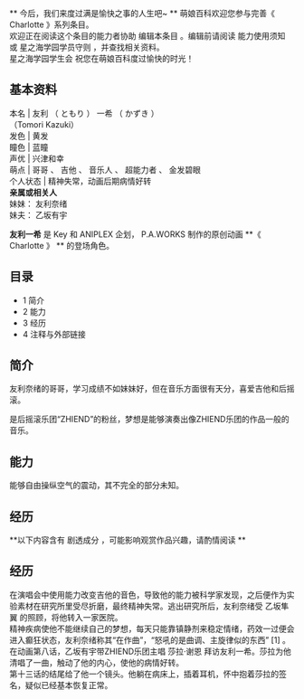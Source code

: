 ** 今后，我们来度过满是愉快之事的人生吧~  ** 萌娘百科欢迎您参与完善《  Charlotte  》系列条目。  
欢迎正在阅读这个条目的能力者协助  编辑本条目  。编辑前请阅读  能力使用须知  或  星之海学园学员守则  ，并查找相关资料。  
星之海学园学生会  祝您在萌娘百科度过愉快的时光！

**基本资料**  
---  
本名  |  友利  （  ともり  ）  一希  （  かずき  ）    
（Tomori Kazuki）  
发色  |  黄发   
瞳色  |  蓝瞳   
声优  |  兴津和幸   
萌点  |  哥哥  、  吉他  、  音乐人  、  超能力者  、  金发碧眼   
个人状态  |  精神失常，动画后期病情好转   
**亲属或相关人**  
妹妹：  友利奈绪  
妹夫：  乙坂有宇  
  
**友利一希** 是  Key  和  ANIPLEX  企划，  P.A.WORKS  制作的原创动画 **《 Charlotte  》 **
的登场角色。

##  目录

  * 1  简介 
  * 2  能力 
  * 3  经历 
  * 4  注释与外部链接 

##  简介

友利奈绪的哥哥，学习成绩不如妹妹好，但在音乐方面很有天分，喜爱吉他和后摇滚。

是后摇滚乐团“ZHIEND”的粉丝，梦想是能够演奏出像ZHIEND乐团的作品一般的音乐。

##  能力

能够自由操纵空气的震动，其不完全的部分未知。

##  经历

**以下内容含有 剧透成分  ，可能影响观赏作品兴趣，请酌情阅读 **

经历  
---  
在演唱会中使用能力改变吉他的音色，导致他的能力被科学家发现，之后便作为实验素材在研究所里受尽折磨，最终精神失常。逃出研究所后，友利奈绪受  乙坂隼翼
的照顾，将他转入一家医院。  
精神疾病使他不能继续自己的梦想，每天只能靠镇静剂来稳定情绪，药效一过便会进入癫狂状态，友利奈绪称其“在作曲”，“怒吼的是曲调、主旋律似的东西”  [1]
。  
在动画第八话，乙坂有宇带ZHIEND乐团主唱  莎拉·谢恩  拜访友利一希。莎拉为他清唱了一曲，触动了他的内心，使他的病情好转。  
第十三话的结尾给了他一个镜头。他躺在病床上，插着耳机，怀中抱着莎拉的签名，疑似已经基本恢复正常。  
  
